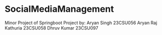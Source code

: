 # SocialMediaManagement
Minor Project of Springboot
Project by:
Aryan Singh 23CSU056
Aryan Raj Kathuria 23CSU058
Dhruv Kumar 23CSU097
